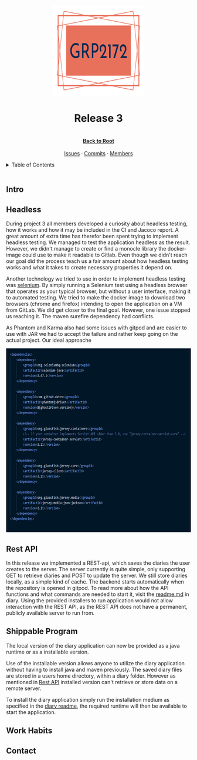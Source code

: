  <!-- PROJECT TITLE -->
<br />
<div align="center">
  <img src="../logo/logo.svg" alt="Logo" width="250" height="250">
  <h1 align="center">Release 3</h1>
  <p align="center">
    <br />
    <a href="https://gitlab.stud.idi.ntnu.no/it1901/groups-2021/gr2172/gr2172"><strong>Back to Root</strong></a>
    <br />
    <br />
    <a href="https://gitlab.stud.idi.ntnu.no/it1901/groups-2021/gr2172/gr2172/-/issues">Issues</a>
    ·
    <a href="https://gitlab.stud.idi.ntnu.no/it1901/groups-2021/gr2172/gr2172/-/commits/master">Commits</a>
    ·
    <a href="https://gitlab.stud.idi.ntnu.no/it1901/groups-2021/gr2172/gr2172/-/project_members">Members</a>
  </p>
</div>

<!-- TABLE OF CONTENTS -->
<details>
  <summary>Table of Contents</summary>
  <ol>
    <li>
      <a href="#about-project-3">About Project 3</a>
    </li>
    <li>
      <a href="#headless-testing">Headless Testing</a>
    </li>
    <li><a href="#rest-api">Rest-API</a></li>
    <li><a href="#deployment">Deployment</a></li>
    <li><a href="#work-schedule-and-habits">Work schedule and habits</a></li>
    <li><a href="#contact">Contact</a></li>
    <li><a href="#java-fx">JavaFX</a></li>
  </ol>
</details>

<!-- ABOUT PROJECT 3 -->
</br>

## Intro

<!-- HEADLESS TESTING-->

## Headless

During project 3 all members developed a curiosity about headless testing, how it works and how it may be included in the CI and Jacoco report. A great amount of extra time has therefor been spent trying to implement headless testing. We managed to test the application headless as the result. However, we didn't manage to create or find a monocle library the docker-image could use to make it readable to Gitlab. Even though we didn't reach our goal did the process teach us a fair amount about how headless testing works and what it takes to create necessary properties it depend on.

Another technology we tried to use in order to implement headless testing was [selenium](https://www.selenium.dev/). By simply running a Selenium test using a headless browser that operates as your typical browser, but without a user interface, making it to automated testing. We tried to make the docker image to download two browsers (chrome and firefox) intending to open the application on a VM from GitLab. We did get closer to the final goal. However, one issue stopped us reaching it. The maven surefire dependency had conflicts.

As Phantom and Karma also had some issues with gitpod and are easier to use with JAR we had to accept the failure and rather keep going on the actual project. Our ideal approache

<img src="selenium-screenshot.png" alt="Logo" width="650" height="500">

<!-- REST API -->

## Rest API

In this release we implemented a REST-api, which saves the diaries the user creates to the server. The server currently is quite simple, only supporting GET to retrieve diaries and POST to update the server. We still store diaries locally, as a simple kind of cache. The backend starts automatically when the repository is opened in gitpod. To read more about how the API functions and what commands are needed to start it, visit the [readme.md](../../diary/readme.md) in diary. Using the provided installers to run application would not allow interaction with the REST API, as the REST API does not have a permanent, publicly available server to run from.

<!-- DEPLOYMENT-->

## Shippable Program

The local version of the diary application can now be provided as a java runtime or as a installable version.

Use of the installable version allows anyone to utilize the diary application without having to install java and maven previously. The saved diary files are stored in a users home directory, within a diary folder. However as mentioned in [Rest API](https://gitlab.stud.idi.ntnu.no/it1901/groups-2021/gr2172/gr2172/-/tree/develop/docs/release3#rest-api) installed version can't retrieve or store data on a remote server.

To install the diary application simply run the installation medium as specified in the [diary readme](https://gitlab.stud.idi.ntnu.no/it1901/groups-2021/gr2172/gr2172/-/tree/develop/diary#using-runtime-and-installer), the required runtime will then be available to start the application.

<!-- WORK SCHEDULE AND HABITS-->

## Work Habits

<!-- CONTACT -->

## Contact
